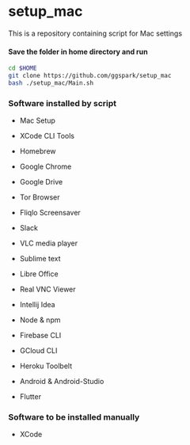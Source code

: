 # setup_mac

This is a repository containing script for Mac settings 

#### Save the folder in home directory and run

```sh
cd $HOME
git clone https://github.com/ggspark/setup_mac 
bash ./setup_mac/Main.sh
```

### Software installed by script
* Mac Setup
* XCode CLI Tools
* Homebrew
* Google Chrome
* Google Drive
* Tor Browser
* Fliqlo Screensaver
* Slack
* VLC media player
* Sublime text
* Libre Office
* Real VNC Viewer
* Intellij Idea

* Node & npm
* Firebase CLI
* GCloud CLI
* Heroku Toolbelt
* Android & Android-Studio
* Flutter


### Software to be installed manually
* XCode